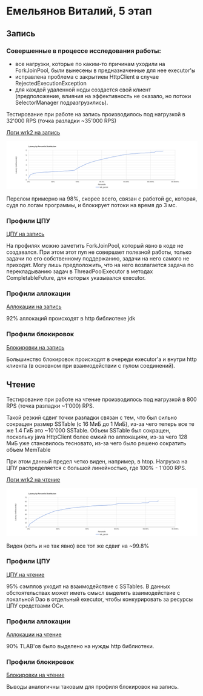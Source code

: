 # Емельянов Виталий, 5 этап

## Запись

### Совершенные в процессе исследования работы:
* все нагрузки, которые по каким-то причинам уходили на ForkJoinPool,
были вынесены в предназначенные для нее executor'ы
* исправлена проблема с закрытием HttpClient в случае RejectedExecutionException
* для каждой удаленной ноды создается свой клиент (предположение, влияния на эффективность не оказало,
но потоки SelectorManager подразгрузились).

Тестирование при работе на запись производилось под нагрузкой
в 32'000 RPS (точка разладки ~35'000 RPS)

[Логи wrk2 на запись](wrk_put.txt)

![](wrk_put.png)

Перелом примерно на 98%, скорее всего, 
связан с работой gc, которая, судя по логам программы,
и блокирует потоки на время до 3 мс.

### Профили ЦПУ

[ЦПУ на запись](put_cpu.html)

На профилях можно заметить ForkJoinPool,
который явно в коде не создавался.
При этом этот пул не совершает полезной работы,
только задачи по его собственному поддержанию,
задачи на него самого не приходят. Могу лишь предположить, что на
него возлагается задача по перекладыванию задач в ThreadPoolExecutor 
в методах CompletableFuture, для которых указывался executor.


### Профили аллокации
[Аллокации на запись](put_alloc.html)

92% аллокаций происходят в http библиотеке jdk


### Профили блокировок 
[Блокировки на запись](put_lock.html)

Большинство блокировок происходят в очереди executor'а и внутри http клиента
(в основном при взаимодействии с пулом соединений).

## Чтение

Тестирование при работе на чтение производилось
под нагрузкой в 800 RPS (точка разладки ~1'000) RPS.

Такой резкий сдвиг точки разладки связан с тем, что
был сильно сокращен размер SSTable (c 16 МиБ до 1 МиБ),
из-за чего теперь все те же 1.4 ГиБ это ~10'000 SSTable.
Объем SSTable был сокращен, поскольку java HttpClient
более емкий по аллокациям, из-за чего 128 МиБ уже становилось 
тесновато, из-за чего было решено сократить объем MemTable

При этом данный предел четко виден, например, в htop.
Нагрузка на ЦПУ распределяется с большой линейностью, 
где 100% - 1'000 RPS.

[Логи wrk2 на чтение](wrk_get.txt)

![](wrk_get.png)

Виден (хоть и не так явно) все тот же сдвиг на ~99.8%

### Профили ЦПУ
[ЦПУ на чтение](get_cpu.html)

95% сэмплов уходит на взаимодействие с SSTables.
В данных обстоятельствах может иметь смысл 
выделить взаимодействие с локальной Dao в отдельный
executor, чтобы конкурировать за ресурсы ЦПУ средствами
ОСи.

### Профили аллокации
[Аллокации на чтение](get_alloc.html)

90% TLAB'ов было выделено на нужды http библиотеки.

### Профили блокировок
[Блокировки на чтение](get_lock.html) 

Выводы аналогичны таковым для профиля блокировок на запись.

